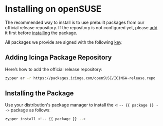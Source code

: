 # Installing <!-- {{ product }} --> on openSUSE

The recommended way to install <!-- {{ product }} --> is to use prebuilt packages from our official release repository.
If the repository is not configured yet,
please [add](#adding-icinga-package-repository) it first
before [installing](#installing-the-package) the package.

All packages we provide are signed with the following [key](https://packages.icinga.com/icinga.key).

## Adding Icinga Package Repository

Here’s how to add the official release repository:

```bash
zypper ar -r https://packages.icinga.com/openSUSE/ICINGA-release.repo
```

## Installing the Package

Use your distribution's package manager to install the `<!-- {{ package }} -->` package as follows:

```bash
zypper install <!-- {{ package }} -->
```

<!-- {% set opensuse = True %} -->
<!-- {% include "02-Installation.md" %} -->
